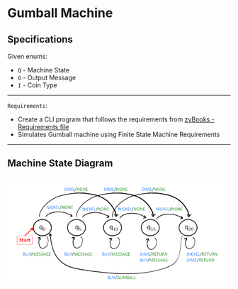 # Gumball Machine

## Specifications

Given enums:
- `Q` - Machine State
- `O` - Output Message
- `I` - Coin Type

___
`Requirements`:
- Create a CLI program that follows the requirements from [zyBooks - Requirements file](./zyBooks%20-%20Requirements.pdf)
- Simulates Gumball machine using Finite State Machine Requirements
___
## Machine State Diagram
<img
    src="./img/flow.png"
    alt="Visual representation of gumball machine state"
    style="max-width: 100%"
/>
